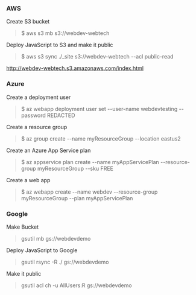 ### AWS

Create S3 bucket 

> $ aws s3 mb s3://webdev-webtech

Deploy JavaScript to S3 and make it public 

> $ aws s3 sync ./_site s3://webdev-webtech --acl public-read

http://webdev-webtech.s3.amazonaws.com/index.html

### Azure

Create a deployment user

> $ az webapp deployment user set --user-name webdevtesting --password REDACTED

Create a resource group

> $ az group create --name myResourceGroup --location eastus2

Create an Azure App Service plan

> $ az appservice plan create --name myAppServicePlan --resource-group myResourceGroup --sku FREE

Create a web app

> $ az webapp create --name webdev --resource-group myResourceGroup --plan myAppServicePlan

### Google

Make Bucket

> gsutil mb gs://webdevdemo

Deploy JavaScript to Google

> gsutil rsync -R ./ gs://webdevdemo

Make it public

> gsutil acl ch -u AllUsers:R gs://webdevdemo


